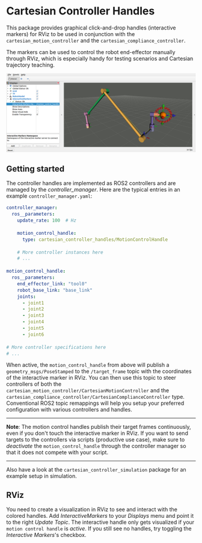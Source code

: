 # Cartesian Controller Handles
This package provides graphical click-and-drop handles (interactive markers) for
RViz to be used in conjunction with the `cartesian_motion_controller` and the `cartesian_compliance_controller`.

The markers can be used to control the robot end-effector manually through RViz, which is
especially handy for testing scenarios and Cartesian trajectory teaching.

![Motion control handles](resources/images/motion_control_handle.png)

## Getting started
The controller handles are implemented as ROS2 controllers and are managed by the *controller_manager*.
Here are the typical entries in an example `controller_manager.yaml`:

```yaml
controller_manager:
  ros__parameters:
    update_rate: 100  # Hz

    motion_control_handle:
      type: cartesian_controller_handles/MotionControlHandle

    # More controller instances here
    # ...

motion_control_handle:
  ros__parameters:
    end_effector_link: "tool0"
    robot_base_link: "base_link"
    joints:
      - joint1
      - joint2
      - joint3
      - joint4
      - joint5
      - joint6

# More controller specifications here
# ...
```

When active, the `motion_control_handle` from above will publish a `geometry_msgs/PoseStamped` to the `/target_frame` topic with the coordinates of the interactive marker in RViz.
You can then use this topic to steer controllers of both the `cartesian_motion_controller/CartesianMotionController` and the `cartesian_compliance_controller/CartesianComplianceController` type.
Conventional ROS2 topic remappings will help you setup your preferred configuration with various controllers and handles.

---

**Note**: The motion control handles publish their target frames continuously,
even if you don't touch the interactive marker in RViz. If you want to send
targets to the controllers via scripts (productive use case), make sure to *deactivate* the
`motion_control_handle` through the controller manager so that it does not compete with your script.

---

Also have a look at the `cartesian_controller_simulation` package for an example setup in simulation.

## RViz
You need to create a visualization in RViz to see and interact with the colored handles. Add *InteractiveMarkers* to your *Displays* menu and point it to the right *Update Topic*.
The interactive handle only gets visualized if your `motion control handle` is *active*. If you still see no handles, try toggling the *Interactive Markers*'s checkbox.
